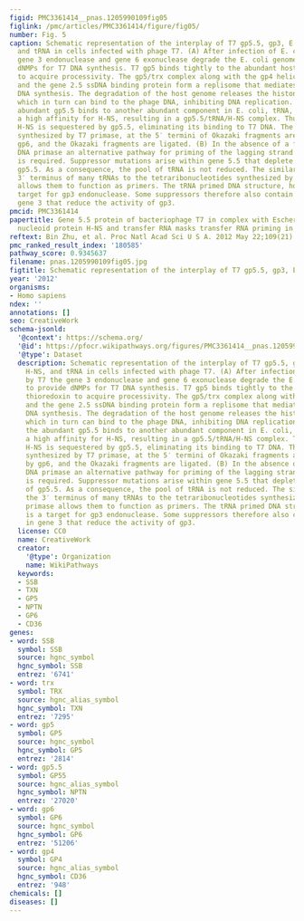 ```yaml
---
figid: PMC3361414__pnas.1205990109fig05
figlink: /pmc/articles/PMC3361414/figure/fig05/
number: Fig. 5
caption: Schematic representation of the interplay of T7 gp5.5, gp3, E. coli H-NS,
  and tRNA in cells infected with phage T7. (A) After infection of E. coli by T7 the
  gene 3 endonuclease and gene 6 exonuclease degrade the E. coli genome to provide
  dNMPs for T7 DNA synthesis. T7 gp5 binds tightly to the abundant host thioredoxin
  to acquire processivity. The gp5/trx complex along with the gp4 helicase-primase
  and the gene 2.5 ssDNA binding protein form a replisome that mediates coordinated
  DNA synthesis. The degradation of the host genome releases the histone-like H-NS,
  which in turn can bind to the phage DNA, inhibiting DNA replication. However, the
  abundant gp5.5 binds to another abundant component in E. coli, tRNA, and acquires
  a high affinity for H-NS, resulting in a gp5.5/tRNA/H-NS complex. Thus, the excess
  H-NS is sequestered by gp5.5, eliminating its binding to T7 DNA. The short primers,
  synthesized by T7 primase, at the 5′ termini of Okazaki fragments are removed by
  gp6, and the Okazaki fragments are ligated. (B) In the absence of a functioning
  DNA primase an alternative pathway for priming of the lagging strand DNA polymerase
  is required. Suppressor mutations arise within gene 5.5 that deplete the pool of
  gp5.5. As a consequence, the pool of tRNA is not reduced. The similarity of the
  3′ terminus of many tRNAs to the tetraribonucleotides synthesized by the T7 primase
  allows them to function as primers. The tRNA primed DNA structure, however, is a
  target for gp3 endonuclease. Some suppressors therefore also contain mutations in
  gene 3 that reduce the activity of gp3.
pmcid: PMC3361414
papertitle: Gene 5.5 protein of bacteriophage T7 in complex with Escherichia coli
  nucleoid protein H-NS and transfer RNA masks transfer RNA priming in T7 DNA replication.
reftext: Bin Zhu, et al. Proc Natl Acad Sci U S A. 2012 May 22;109(21):8050-8055.
pmc_ranked_result_index: '180585'
pathway_score: 0.9345637
filename: pnas.1205990109fig05.jpg
figtitle: Schematic representation of the interplay of T7 gp5.5, gp3, E
year: '2012'
organisms:
- Homo sapiens
ndex: ''
annotations: []
seo: CreativeWork
schema-jsonld:
  '@context': https://schema.org/
  '@id': https://pfocr.wikipathways.org/figures/PMC3361414__pnas.1205990109fig05.html
  '@type': Dataset
  description: Schematic representation of the interplay of T7 gp5.5, gp3, E. coli
    H-NS, and tRNA in cells infected with phage T7. (A) After infection of E. coli
    by T7 the gene 3 endonuclease and gene 6 exonuclease degrade the E. coli genome
    to provide dNMPs for T7 DNA synthesis. T7 gp5 binds tightly to the abundant host
    thioredoxin to acquire processivity. The gp5/trx complex along with the gp4 helicase-primase
    and the gene 2.5 ssDNA binding protein form a replisome that mediates coordinated
    DNA synthesis. The degradation of the host genome releases the histone-like H-NS,
    which in turn can bind to the phage DNA, inhibiting DNA replication. However,
    the abundant gp5.5 binds to another abundant component in E. coli, tRNA, and acquires
    a high affinity for H-NS, resulting in a gp5.5/tRNA/H-NS complex. Thus, the excess
    H-NS is sequestered by gp5.5, eliminating its binding to T7 DNA. The short primers,
    synthesized by T7 primase, at the 5′ termini of Okazaki fragments are removed
    by gp6, and the Okazaki fragments are ligated. (B) In the absence of a functioning
    DNA primase an alternative pathway for priming of the lagging strand DNA polymerase
    is required. Suppressor mutations arise within gene 5.5 that deplete the pool
    of gp5.5. As a consequence, the pool of tRNA is not reduced. The similarity of
    the 3′ terminus of many tRNAs to the tetraribonucleotides synthesized by the T7
    primase allows them to function as primers. The tRNA primed DNA structure, however,
    is a target for gp3 endonuclease. Some suppressors therefore also contain mutations
    in gene 3 that reduce the activity of gp3.
  license: CC0
  name: CreativeWork
  creator:
    '@type': Organization
    name: WikiPathways
  keywords:
  - SSB
  - TXN
  - GP5
  - NPTN
  - GP6
  - CD36
genes:
- word: SSB
  symbol: SSB
  source: hgnc_symbol
  hgnc_symbol: SSB
  entrez: '6741'
- word: trx
  symbol: TRX
  source: hgnc_alias_symbol
  hgnc_symbol: TXN
  entrez: '7295'
- word: gp5
  symbol: GP5
  source: hgnc_symbol
  hgnc_symbol: GP5
  entrez: '2814'
- word: gp5.5
  symbol: GP55
  source: hgnc_alias_symbol
  hgnc_symbol: NPTN
  entrez: '27020'
- word: gp6
  symbol: GP6
  source: hgnc_symbol
  hgnc_symbol: GP6
  entrez: '51206'
- word: gp4
  symbol: GP4
  source: hgnc_alias_symbol
  hgnc_symbol: CD36
  entrez: '948'
chemicals: []
diseases: []
---
```

